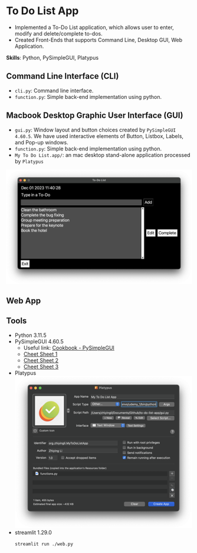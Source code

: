 # To Do List App

* Implemented a To-Do List application, which allows user to enter, modify and delete/complete to-dos.
* Created Front-Ends that supports Command Line, Desktop GUI, Web Application.

**Skills**: Python, PySimpleGUI, Platypus

## Command Line Interface (CLI)

- `cli.py`: Command line interface. 
- `function.py`:  Simple back-end implementation using python. 

## Macbook Desktop Graphic User Interface (GUI)

- `gui.py`: Window layout and button choices created by `PySimpleGUI 4.60.5`. We have used interactive elements of Button, Listbox, Labels, and Pop-up windows.
- `function.py`:  Simple back-end implementation using python. 
- `My To Do List.app/`: an mac desktop stand-alone application processed by `Platypus`

![gui-example.png](./images/gui-example.png)

## Web App

## Tools

* Python 3.11.5
* PySimpleGUI 4.60.5
  * Useful link: [Cookbook - PySimpleGUI](https://www.pysimplegui.org/en/latest/cookbook/)
  * [Cheet Sheet 1](./images/cheat_sheet1.jpg)
  * [Cheet Sheet 2](./images/cheat_sheet2.jpg)
  * [Cheet Sheet 3](./images/cheat_sheet3.jpg)
* Platypus
  ![Screenshot 2023-12-01 at 11.13.17.png](./images/platypus.png)
* streamlit 1.29.0
  ```
  streamlit run ./web.py 
  ```
